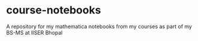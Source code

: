 # course-notebooks
A repository for my mathematica notebooks from my courses as part of my BS-MS at IISER Bhopal
